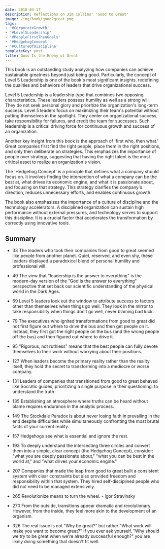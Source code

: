```yaml
---
date: 2018-04-17
description: Reflections on Jim Collins' 'Good to Great'
image: /img/book/good2great.png
tags:
- '#CorporateGrowth'
- '#Level5Leadership'
- '#PeopleFirstThenGoals'
- '#HedgehogConcept'
- '#CultureOfDiscipline'
templateKey: post
title: Good Is the Enemy of Great
---
```


This book is an outstanding study analyzing how companies can achieve sustainable greatness beyond just being good. Particularly, the concept of Level 5 Leadership is one of the book's most significant insights, redefining the qualities and behaviors of leaders that drive organizational success.

Level 5 Leadership is a leadership type that combines two opposing characteristics. These leaders possess humility as well as a strong will. They do not seek personal glory and prioritize the organization's long-term success. Level 5 leaders focus on maximizing their team's potential without putting themselves in the spotlight. They center on organizational success, take responsibility for failures, and credit the team for successes. Such leadership is a critical driving force for continuous growth and success of an organization.

Another key insight from this book is the approach of 'first who, then what.' Great companies first find the right people, place them in the right positions, and only then deliberate on strategies. This emphasizes the importance of people over strategy, suggesting that having the right talent is the most critical asset to realize an organization's vision.

The 'Hedgehog Concept' is a principle that defines what a company should focus on. It involves finding the intersection of what a company can be the best at, what drives its economic engine, and what it is passionate about, and focusing on that strategy. This strategy clarifies the company's direction, reduces unnecessary efforts, and enables continuous growth.

The book also emphasizes the importance of a culture of discipline and the technology accelerators. A disciplined organization can sustain high performance without external pressures, and technology serves to support this discipline. It is a crucial factor that accelerates the transformation by correctly using innovative tools.

## Summary

- 33 The leaders who took their companies from good to great seemed like people from another planet. Quiet, reserved, and even shy, these leaders displayed a paradoxical blend of personal humility and professional will.

- 49 The view that "leadership is the answer to everything" is the modern-day version of the "God is the answer to everything" perspective that set back our scientific understanding of the physical world in the Dark Ages.

- 69 Level 5 leaders look out the window to attribute success to factors other than themselves when things go well. They look in the mirror to take responsibility when things don’t go well, never blaming bad luck.

- 79 The executives who ignited transformations from good to great did not first figure out where to drive the bus and then get people on it. Instead, they first got the right people on the bus (and the wrong people off the bus) and then figured out where to drive it.

- 95 "Rigorous, not ruthless" means that the best people can fully devote themselves to their work without worrying about their positions.

- 127 When leaders become the primary reality rather than the reality itself, they hold the secret to transforming into a mediocre or worse company.

- 131 Leaders of companies that transitioned from good to great behaved like Socratic guides, prioritizing a single purpose in their questioning: to understand the truth.

- 135 Establishing an atmosphere where truths can be heard without blame requires endurance in the analytic process.

- 149 The Stockdale Paradox is about never losing faith in prevailing in the end despite difficulties while simultaneously confronting the most brutal facts of your current reality.

- 157 Hedgehogs see what is essential and ignore the rest.

- 193 To deeply understand the intersecting three circles and convert them into a simple, clear concept (the Hedgehog Concept), consider: "what you are deeply passionate about," "what you can be best in the world at," and "what drives your economic engine."

- 207 Companies that made the leap from good to great built a consistent system with clear constraints but also provided freedom and responsibility within that system. They hired self-disciplined people who did not need to be managed extensively.

- 265 Revolutionize means to turn the wheel. - Igor Stravinsky

- 270 From the outside, transitions appear dramatic and revolutionary. However, from the inside, they feel more akin to the development of an organism.

- 326 The real issue is not "Why be great?" but rather "What work will make you want to become great?" If you ever ask yourself, "Why should we try to be great when we're already successful enough?" you are likely doing something that doesn't fit well.